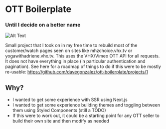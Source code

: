 # OTT Boilerplate

### Until I decide on a better name

![Alt Text](https://media.giphy.com/media/t7u9bWYaqfXsoz4nLk/giphy.gif)

Small project that I took on in my free time to rebuild most of the customer/watch pages seen on sites like mhzchoice.vhx.tv or yogawithadriene.vhx.tv. This uses the VHX/Vimeo OTT API for all requests. It does not have everything in place (in particular authentication and pagination). See here for a roadmap of things to do if this were to be mostly re-usable: https://github.com/davegonzalez/ott-boilerplate/projects/1

## Why?

- I wanted to get some experience with SSR using Next.js
- I wanted to get some experience building themes and toggling between them using Styled Components (still a TODO)
- If this were to work out, it could be a starting point for any OTT seller to build their own site and then modify as needed
